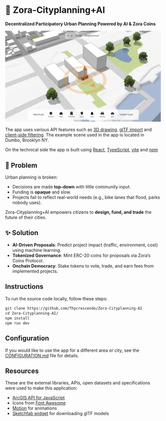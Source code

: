 # 🌆 Zora-Cityplanning+AI  

**Decentralized Participatory Urban Planning Powered by AI & Zora Coins** 

[![screenshot](./screenshot.png)](https://esri.github.io/participatory-planning)

The app uses various API features such as [3D drawing](https://developers.arcgis.com/javascript/latest/api-reference/esri-widgets-Sketch.html), [glTF import](https://developers.arcgis.com/javascript/latest/sample-code/import-gltf/index.html) and [client-side filtering](https://developers.arcgis.com/javascript/latest/api-reference/esri-views-layers-support-FeatureFilter.html). The example scene used in the app is located in Dumbo, Brooklyn NY.

On the technical side the app is built using [React](https://react.dev/), [TypeScript](https://www.typescriptlang.org/), [vite](https://vite.dev/) and [npm](https://www.npmjs.com/)


## 🚨 Problem  
Urban planning is broken:  
- Decisions are made **top-down** with little community input.  
- Funding is **opaque** and slow.  
- Projects fail to reflect real-world needs (e.g., bike lanes that flood, parks nobody uses).  

Zora-Cityplanning+AI empowers citizens to **design, fund, and trade** the future of their cities.  

## ✨ Solution  
- **AI-Driven Proposals**: Predict project impact (traffic, environment, cost) using machine learning.  
- **Tokenized Governance**: Mint ERC-20 coins for proposals via Zora’s Coins Protocol.  
- **Onchain Democracy**: Stake tokens to vote, trade, and earn fees from implemented projects.  

## Instructions

To run the source code locally, follow these steps:

```
git clone https://github.com/Thycrescendo/Zora-Cityplanning-AI
cd Zora-Cityplanning-AI/
npm install
npm run dev
```

## Configuration

If you would like to use the app for a different area or city, see the [CONFIGURATION.md](./CONFIGURATION.md) file for details.

## Resources

These are the  external libraries, APIs, open datasets and specifications were used to make this application:

- [ArcGIS API for JavaScript](https://developers.arcgis.com/javascript/)
- Icons from [Font Awesome](https://fontawesome.com/)
- [Motion](https://motion.dev/) for animations
- [Sketchfab widget](https://sketchfab.com/developers/download-api/downloading-models/javascript) for downloading glTF models
